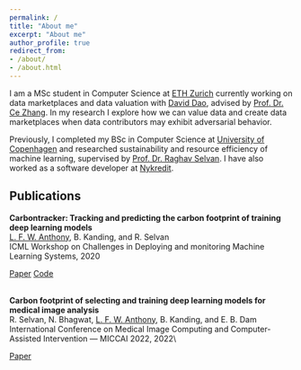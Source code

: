 ```yaml
---
permalink: /
title: "About me"
excerpt: "About me"
author_profile: true
redirect_from:
- /about/
- /about.html
---
```


I am a MSc student in Computer Science at [ETH Zurich](https://inf.ethz.ch/) currently working on data marketplaces and
data valuation with [David Dao](https://daviddao.org/), advised by [Prof. Dr. Ce Zhang](https://zhangce.github.io/).
In my research I explore how we can value data and create data marketplaces when data contributors may exhibit
adversarial behavior.

Previously, I completed my BSc in Computer Science at [University of Copenhagen](https://di.ku.dk/english/) and
researched sustainability and resource efficiency of machine learning, supervised by [Prof. Dr. Raghav
Selvan](https://raghavian.github.io/). I have also worked as a software developer at
[Nykredit](https://www.nykredit.com/en-gb/).


## Publications
**Carbontracker: Tracking and predicting the carbon footprint of training deep learning models**\
<ins>L. F. W. Anthony</ins>, B. Kanding, and R. Selvan\
ICML Workshop on Challenges in Deploying and monitoring Machine Learning Systems, 2020
<div class="links"> <a
                        href="https://arxiv.org/abs/2007.03051" class="btn btn-sm z-depth-0" role="button"
                        target="_blank" rel="noopener noreferrer">Paper</a> <a
                        href="https://github.com/lfwa/carbontracker"
                        class="btn btn-sm z-depth-0" role="button" target="_blank" rel="noopener noreferrer">Code</a>
</div>

<br>

**Carbon footprint of selecting and training deep learning models for medical image analysis**\
R. Selvan, N. Bhagwat, <ins>L. F. W. Anthony</ins>, B. Kanding, and E. B. Dam\
International Conference on Medical Image Computing and Computer-Assisted Intervention &mdash; MICCAI 2022, 2022\
<div class="links"> <a
                        href="https://arxiv.org/abs/2203.02202" class="btn btn-sm z-depth-0" role="button"
                        target="_blank" rel="noopener noreferrer">Paper</a>
</div>
